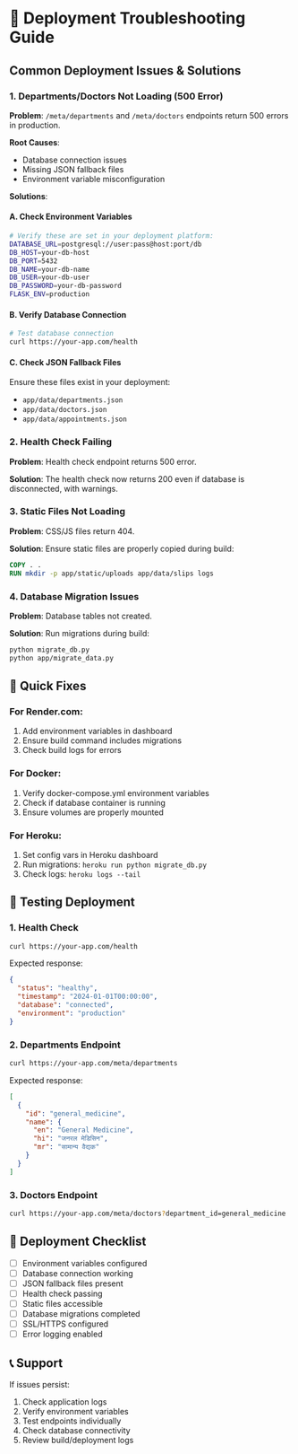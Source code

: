 # 🚨 Deployment Troubleshooting Guide

## Common Deployment Issues & Solutions

### 1. **Departments/Doctors Not Loading (500 Error)**

**Problem**: `/meta/departments` and `/meta/doctors` endpoints return 500 errors in production.

**Root Causes**:
- Database connection issues
- Missing JSON fallback files
- Environment variable misconfiguration

**Solutions**:

#### A. Check Environment Variables
```bash
# Verify these are set in your deployment platform:
DATABASE_URL=postgresql://user:pass@host:port/db
DB_HOST=your-db-host
DB_PORT=5432
DB_NAME=your-db-name
DB_USER=your-db-user
DB_PASSWORD=your-db-password
FLASK_ENV=production
```

#### B. Verify Database Connection
```bash
# Test database connection
curl https://your-app.com/health
```

#### C. Check JSON Fallback Files
Ensure these files exist in your deployment:
- `app/data/departments.json`
- `app/data/doctors.json`
- `app/data/appointments.json`

### 2. **Health Check Failing**

**Problem**: Health check endpoint returns 500 error.

**Solution**: The health check now returns 200 even if database is disconnected, with warnings.

### 3. **Static Files Not Loading**

**Problem**: CSS/JS files return 404.

**Solution**: Ensure static files are properly copied during build:
```dockerfile
COPY . .
RUN mkdir -p app/static/uploads app/data/slips logs
```

### 4. **Database Migration Issues**

**Problem**: Database tables not created.

**Solution**: Run migrations during build:
```bash
python migrate_db.py
python app/migrate_data.py
```

## 🔧 Quick Fixes

### For Render.com:
1. Add environment variables in dashboard
2. Ensure build command includes migrations
3. Check build logs for errors

### For Docker:
1. Verify docker-compose.yml environment variables
2. Check if database container is running
3. Ensure volumes are properly mounted

### For Heroku:
1. Set config vars in Heroku dashboard
2. Run migrations: `heroku run python migrate_db.py`
3. Check logs: `heroku logs --tail`

## 🧪 Testing Deployment

### 1. Health Check
```bash
curl https://your-app.com/health
```
Expected response:
```json
{
  "status": "healthy",
  "timestamp": "2024-01-01T00:00:00",
  "database": "connected",
  "environment": "production"
}
```

### 2. Departments Endpoint
```bash
curl https://your-app.com/meta/departments
```
Expected response:
```json
[
  {
    "id": "general_medicine",
    "name": {
      "en": "General Medicine",
      "hi": "जनरल मेडिसिन",
      "mr": "सामान्य वैद्यक"
    }
  }
]
```

### 3. Doctors Endpoint
```bash
curl https://your-app.com/meta/doctors?department_id=general_medicine
```

## 🚀 Deployment Checklist

- [ ] Environment variables configured
- [ ] Database connection working
- [ ] JSON fallback files present
- [ ] Health check passing
- [ ] Static files accessible
- [ ] Database migrations completed
- [ ] SSL/HTTPS configured
- [ ] Error logging enabled

## 📞 Support

If issues persist:
1. Check application logs
2. Verify environment variables
3. Test endpoints individually
4. Check database connectivity
5. Review build/deployment logs
